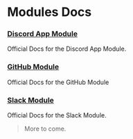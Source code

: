 # Modules Docs

### [Discord App Module](discordapp.md)
Official Docs for the Discord App Module.

### [GitHub Module](github.md)
Official Docs for the GitHub Module

### [Slack Module](slack.md)
Official Docs for the Slack Module.

> More to come.
